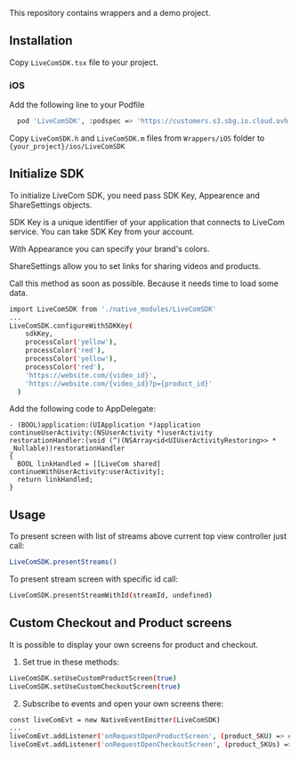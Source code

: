 This repository contains wrappers and a demo project.

## Installation
Copy ```LiveComSDK.tsx``` file to your project.
### iOS
Add the following line to your Podfile
```sh
  pod 'LiveComSDK', :podspec => 'https://customers.s3.sbg.io.cloud.ovh.net/ios/latest.podspec'
```
Copy ```LiveComSDK.h``` and ```LiveComSDK.m``` files from ```Wrappers/iOS``` folder to ```{your_project}/ios/LiveComSDK```
## Initialize SDK
To initialize LiveCom SDK, you need pass SDK Key, Appearence and ShareSettings objects.

SDK Key is a unique identifier of your application that connects to LiveCom service. You can take SDK Key from your account.

With Appearance you can specify your brand's colors.

ShareSettings allow you to set links for sharing videos and products.

Call  this method as soon as possible. Because it needs time to load some data.
```sh 
import LiveComSDK from './native_modules/LiveComSDK'
...
LiveComSDK.configureWithSDKKey(
    sdkKey,
    processColor('yellow'),
    processColor('red'),
    processColor('yellow'),
    processColor('red'),
    'https://website.com/{video_id}',
    'https://website.com/{video_id}?p={product_id}'
  )
```
Add the following code to AppDelegate:
```
- (BOOL)application:(UIApplication *)application
continueUserActivity:(NSUserActivity *)userActivity
restorationHandler:(void (^)(NSArray<id<UIUserActivityRestoring>> * _Nullable))restorationHandler
{
  BOOL linkHandled = [[LiveCom shared] continueWithUserActivity:userActivity];
  return linkHandled;
}
```
## Usage
To present screen with list of streams above current top view controller just call:
```sh 
LiveComSDK.presentStreams()
```

To present stream screen with specific id call:
```sh 
LiveComSDK.presentStreamWithId(streamId, undefined)
```
## Custom Checkout and Product screens
It is possible to display your own screens for product and checkout.
1) Set true in these methods:
```sh
LiveComSDK.setUseCustomProductScreen(true)
LiveComSDK.setUseCustomCheckoutScreen(true)
```
2) Subscribe to events and open your own screens there:
``` sh 
const liveComEvt = new NativeEventEmitter(LiveComSDK)
...
liveComEvt.addListener('onRequestOpenProductScreen', (product_SKU) => console.log('onRequestOpenProductScreen - ' + product_SKU))
liveComEvt.addListener('onRequestOpenCheckoutScreen', (product_SKUs) => console.log('onRequestOpenCheckoutScreen - ' + product_SKUs))
```
